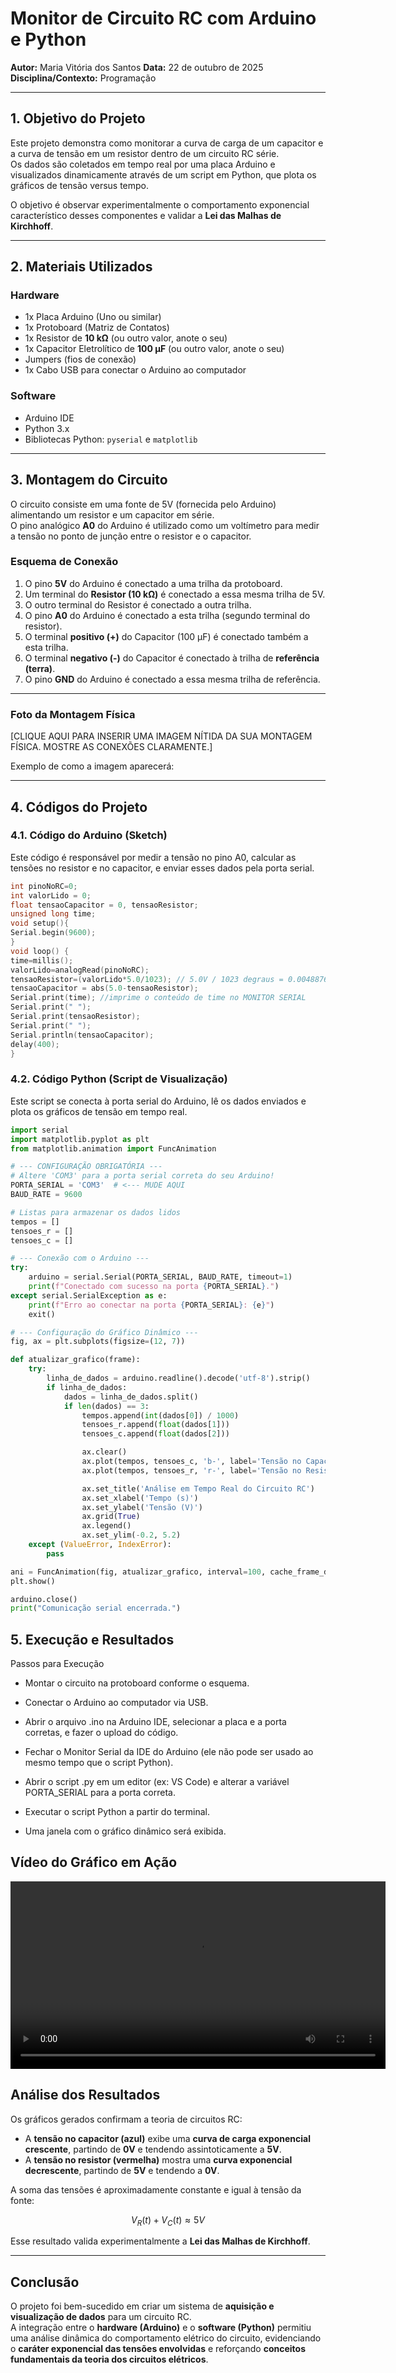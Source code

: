 # Monitor de Circuito RC com Arduino e Python  

**Autor:** Maria Vitória dos Santos
**Data:** 22 de outubro de 2025  
**Disciplina/Contexto:** Programação

---

## 1. Objetivo do Projeto  

Este projeto demonstra como monitorar a curva de carga de um capacitor e a curva de tensão em um resistor dentro de um circuito RC série.  
Os dados são coletados em tempo real por uma placa Arduino e visualizados dinamicamente através de um script em Python, que plota os gráficos de tensão versus tempo.  

O objetivo é observar experimentalmente o comportamento exponencial característico desses componentes e validar a **Lei das Malhas de Kirchhoff**.  

---

## 2. Materiais Utilizados  

### **Hardware**  
- 1x Placa Arduino (Uno ou similar)  
- 1x Protoboard (Matriz de Contatos)  
- 1x Resistor de **10 kΩ** (ou outro valor, anote o seu)  
- 1x Capacitor Eletrolítico de **100 µF** (ou outro valor, anote o seu)  
- Jumpers (fios de conexão)  
- 1x Cabo USB para conectar o Arduino ao computador  

### **Software**  
- Arduino IDE  
- Python 3.x  
- Bibliotecas Python: `pyserial` e `matplotlib`  

---

## 3. Montagem do Circuito  

O circuito consiste em uma fonte de 5V (fornecida pelo Arduino) alimentando um resistor e um capacitor em série.  
O pino analógico **A0** do Arduino é utilizado como um voltímetro para medir a tensão no ponto de junção entre o resistor e o capacitor.  

### **Esquema de Conexão**  
1. O pino **5V** do Arduino é conectado a uma trilha da protoboard.  
2. Um terminal do **Resistor (10 kΩ)** é conectado a essa mesma trilha de 5V.  
3. O outro terminal do Resistor é conectado a outra trilha.  
4. O pino **A0** do Arduino é conectado a esta trilha (segundo terminal do resistor).  
5. O terminal **positivo (+)** do Capacitor (100 µF) é conectado também a esta trilha.  
6. O terminal **negativo (-)** do Capacitor é conectado à trilha de **referência (terra)**.  
7. O pino **GND** do Arduino é conectado a essa mesma trilha de referência.  

---

### **Foto da Montagem Física**  
[CLIQUE AQUI PARA INSERIR UMA IMAGEM NÍTIDA DA SUA MONTAGEM FÍSICA. MOSTRE AS CONEXÕES CLARAMENTE.]  

Exemplo de como a imagem aparecerá:  

---

## 4. Códigos do Projeto  

### **4.1. Código do Arduino (Sketch)**  

Este código é responsável por medir a tensão no pino A0, calcular as tensões no resistor e no capacitor, e enviar esses dados pela porta serial.  

```cpp
int pinoNoRC=0;
int valorLido = 0;
float tensaoCapacitor = 0, tensaoResistor;
unsigned long time;
void setup(){
Serial.begin(9600);
}
void loop() {
time=millis();
valorLido=analogRead(pinoNoRC);
tensaoResistor=(valorLido*5.0/1023); // 5.0V / 1023 degraus = 0.0048876
tensaoCapacitor = abs(5.0-tensaoResistor);
Serial.print(time); //imprime o conteúdo de time no MONITOR SERIAL
Serial.print(" ");
Serial.print(tensaoResistor);
Serial.print(" ");
Serial.println(tensaoCapacitor);
delay(400);
}
```
### 4.2. Código Python (Script de Visualização)

Este script se conecta à porta serial do Arduino, lê os dados enviados e plota os gráficos de tensão em tempo real.

```py
import serial
import matplotlib.pyplot as plt
from matplotlib.animation import FuncAnimation

# --- CONFIGURAÇÃO OBRIGATÓRIA ---
# Altere 'COM3' para a porta serial correta do seu Arduino!
PORTA_SERIAL = 'COM3'  # <--- MUDE AQUI
BAUD_RATE = 9600

# Listas para armazenar os dados lidos
tempos = []
tensoes_r = []
tensoes_c = []

# --- Conexão com o Arduino ---
try:
    arduino = serial.Serial(PORTA_SERIAL, BAUD_RATE, timeout=1)
    print(f"Conectado com sucesso na porta {PORTA_SERIAL}.")
except serial.SerialException as e:
    print(f"Erro ao conectar na porta {PORTA_SERIAL}: {e}")
    exit()

# --- Configuração do Gráfico Dinâmico ---
fig, ax = plt.subplots(figsize=(12, 7))

def atualizar_grafico(frame):
    try:
        linha_de_dados = arduino.readline().decode('utf-8').strip()
        if linha_de_dados:
            dados = linha_de_dados.split()
            if len(dados) == 3:
                tempos.append(int(dados[0]) / 1000)
                tensoes_r.append(float(dados[1]))
                tensoes_c.append(float(dados[2]))

                ax.clear()
                ax.plot(tempos, tensoes_c, 'b-', label='Tensão no Capacitor (Vc)')
                ax.plot(tempos, tensoes_r, 'r-', label='Tensão no Resistor (Vr)')

                ax.set_title('Análise em Tempo Real do Circuito RC')
                ax.set_xlabel('Tempo (s)')
                ax.set_ylabel('Tensão (V)')
                ax.grid(True)
                ax.legend()
                ax.set_ylim(-0.2, 5.2)
    except (ValueError, IndexError):
        pass

ani = FuncAnimation(fig, atualizar_grafico, interval=100, cache_frame_data=False)
plt.show()

arduino.close()
print("Comunicação serial encerrada.")
```

## 5. Execução e Resultados

Passos para Execução

- Montar o circuito na protoboard conforme o esquema.

- Conectar o Arduino ao computador via USB.

- Abrir o arquivo .ino na Arduino IDE, selecionar a placa e a porta corretas, e fazer o upload do código.

- Fechar o Monitor Serial da IDE do Arduino (ele não pode ser usado ao mesmo tempo que o script Python).

- Abrir o script .py em um editor (ex: VS Code) e alterar a variável PORTA_SERIAL para a porta correta.

- Executar o script Python a partir do terminal.

- Uma janela com o gráfico dinâmico será exibida.

## Vídeo do Gráfico em Ação

<video src="[https://i.imgur.com/your-video-url.mp4](https://drive.google.com/file/d/1L8-8pmf_uZAJWx6g42AJWNYg_LwBW4Fj/view?usp=sharing)" width="600" controls></video>

## Análise dos Resultados  

Os gráficos gerados confirmam a teoria de circuitos RC:  

- A **tensão no capacitor (azul)** exibe uma **curva de carga exponencial crescente**, partindo de **0V** e tendendo assintoticamente a **5V**.  
- A **tensão no resistor (vermelha)** mostra uma **curva exponencial decrescente**, partindo de **5V** e tendendo a **0V**.  

A soma das tensões é aproximadamente constante e igual à tensão da fonte:  

$$V_R(t) + V_C(t) \approx 5V$$  

Esse resultado valida experimentalmente a **Lei das Malhas de Kirchhoff**.  

---

## Conclusão  

O projeto foi bem-sucedido em criar um sistema de **aquisição e visualização de dados** para um circuito RC.  
A integração entre o **hardware (Arduino)** e o **software (Python)** permitiu uma análise dinâmica do comportamento elétrico do circuito, evidenciando o **caráter exponencial das tensões envolvidas** e reforçando **conceitos fundamentais da teoria dos circuitos elétricos**.  
